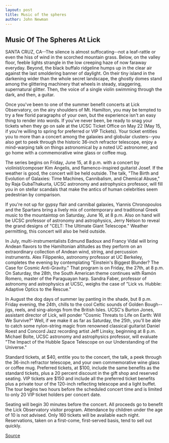 ```yaml
---
layout: post
title: Music of the spheres
author: John Newman
---
```


## Music Of The Spheres At Lick

SANTA CRUZ, CA--The silence is almost suffocating--not a leaf-rattle or even the hiss of wind in the scorched mountain grass. Below, on the valley floor, feeble lights strangle in the low creeping haze of now faraway everyday. Beyond, the black buffalo ridgeline humps up in the clear air against the last smoldering banner of daylight. On their tiny island in the darkening wider than the whole secret landscape, the ghostly domes stand among the glittering machinery that wheels in steady, staggering, supernatural glitter. Then, the voice of a single violin swimming through the dark, and then, a guitar.

Once you've been to one of the summer benefit concerts at Lick Observatory, on the airy shoulders of Mt. Hamilton, you may be tempted to try a few florid paragraphs of your own, but the experience isn't an easy thing to render into words. If you've never been, be ready to snag your tickets when they go on sale at the UCSC Ticket Office on May 22 (May 15, if you're willing to spring for preferred or VIP Tickets). Your ticket entitles you to more than a concert among the galaxies and globular clusters--you also get to peek through the historic 36-inch refractor telescope, enjoy a mind-warping talk on things astronomical by a noted UC astronomer, and go home with a commemorative wine glass or coffee mug.

The series begins on Friday, June 15, at 8 p.m. with a concert by violinist/composer Kim Angelis, and flamenco-inspired guitarist Josef. If the weather is good, the concert will be held outside. The talk, "The Birth and Evolution of Galaxies: Time Machines, Cannibalism, and Chemical Abuse," by Raja GubaThakurta, UCSC astronomy and astrophysics professor, will fill you in on stellar scandals that make the antics of human celebrities seem pedestrian by comparison.

If you're not up for gypsy flair and cannibal galaxies, Yiannis Chronopoulos and the Spartans bring a lively mix of contemporary and traditional Greek music to the mountaintop on Saturday, June 16, at 8 p.m. Also on hand will be UCSC professor of astronomy and astrophysics, Jerry Nelson to reveal the grand designs of "CELT: The Ultimate Giant Telescope." Weather permitting, this concert will also be held outside.

In July, multi-instrumentalists Edmund Badoux and Francy Vidal will bring Andean flavors to the Hamiltonian altitudes as they perform on an extraordinary collection of Andean wind, string, and percussion instruments. Alex Filippenko, astronomy professor at UC Berkeley, completes the evening by contemplating "Einstein's Biggest Blunder? The Case for Cosmic Anti-Gravity." That program is on Friday, the 27th, at 8 p.m. On Saturday, the 28th, the South American theme continues with Ramón Romero, master of the Paraguayan harp. Sandra Faber, professor of astronomy and astrophysics at UCSC, weighs the case of "Lick vs. Hubble: Adaptive Optics to the Rescue."

In August the dog days of summer lay panting in the shade, but 8 p.m. Friday evening, the 24th, chills to the cool Celtic sounds of Golden Bough--jigs, reels, and sing-alongs from the British Isles. UCSC's Burton Jones, assistant director of Lick, will ponder "Cosmic Threats to Life on Earth: Will We Survive?" Well, if we make it as far as Saturday, the 25th, you'll be able to catch some nylon-string magic from renowned classical guitarist Daniel Roest and Concord Jazz recording artist Jeff Linsky, beginning at 8 p.m. Michael Bolte, UCSC astronomy and astrophysics professor, will evaluate "The Impact of the Hubble Space Telescope on our Understanding of the Universe."

Standard tickets, at $40, entitle you to the concert, the talk, a peek through the 36-inch refractor telescope, and your own commemorative wine glass or coffee mug. Preferred tickets, at $100, include the same benefits as the standard tickets, plus a 20 percent discount in the gift shop and reserved seating. VIP tickets are $150 and include all the preferred ticket benefits plus a private tour of the 120-inch reflecting telescope and a light buffet. The tour begins two hours before the scheduled concert time and is limited to only 20 VIP ticket holders per concert date.

Seating will begin 30 minutes before the concert. All proceeds go to benefit the Lick Observatory visitor program. Attendance by children under the age of 10 is not advised. Only 160 tickets will be available each night. Reservations, taken on a first-come, first-served basis, tend to sell out quickly.

[Source](http://www1.ucsc.edu/news_events/press_releases/01-02/lick_music.html "Permalink to UCSC Press Release: Music of the spheres")